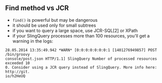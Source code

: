 ## Find method vs JCR

* `find()` is powerful but may be dangerous
* it should be used only for small subtrees
* if you want to query a large space, use JCR-SQL[2] or XPath
* if your SlingQuery processes more than 100 resources, you'll get
  a warning in the logs:

```
28.05.2014 13:35:49.942 *WARN* [0:0:0:0:0:0:0:1 [1401276949857] POST /bin/groovy
console/post.json HTTP/1.1] SlingQuery Number of processed resources exceeded 10
0. Consider using a JCR query instead of SlingQuery. More info here: http://git.
io/h2HeUQ
```
